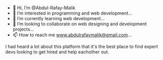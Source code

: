 - 👋 Hi, I’m @Abdul-Rafay-Malik
- 👀 I’m interested in programming and web development...
- 🌱 I’m currently learning web development...
- 💞️ I’m looking to collaborate on web designing and development projects...
- 📫 How to reach me www.abdulrafaymalik@gmail.com...

I had heard a lot about this platform that it's the best place to find expert devs looking to get hired and help eachother out.
